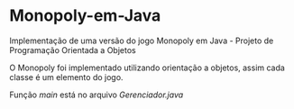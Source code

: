 # Monopoly-em-Java
Implementação de uma versão do jogo Monopoly em Java - Projeto de Programação Orientada a Objetos

O Monopoly foi implementado utilizando orientação a objetos, assim cada classe é um elemento do jogo.

Função _main_ está no arquivo _Gerenciador.java_
